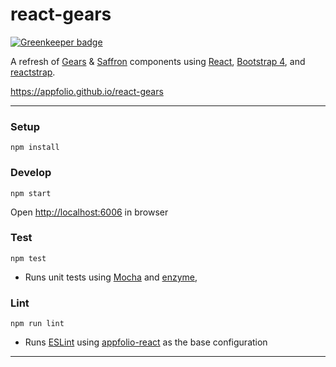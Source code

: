 # react-gears

[![Greenkeeper badge](https://badges.greenkeeper.io/appfolio/react-gears.svg?token=7c56141e1c521578715daafcde8f6e68a7c8c64fc2dbd09cd9ea6813a707941f&ts=1543272348134)](https://greenkeeper.io/)

A refresh of [Gears](https://qa.qa.appfolio.com/gears/) & [Saffron](https://qa.qa.appfolio.com/saffron/) components using 
[React](https://reactstrap.github.io),
[Bootstrap 4](http://v4-alpha.getbootstrap.com), 
and [reactstrap](https://reactstrap.github.io).

https://appfolio.github.io/react-gears

----

### Setup

    npm install

### Develop

    npm start
Open [http://localhost:6006](http://localhost:6006) in browser

### Test

    npm test

- Runs unit tests using [Mocha](https://mochajs.org/) and [enzyme](http://airbnb.io/enzyme/index.html),

### Lint

    npm run lint

- Runs [ESLint](http://eslint.org/) using [appfolio-react](https://github.com/appfolio/eslint-config-appfolio-react) as the base configuration

----

